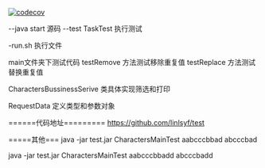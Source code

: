 

[![codecov](https://codecov.io/gh/linlsyf/test/graph/badge.svg?token=TGB3H8KEN5)](https://codecov.io/gh/linlsyf/test)


--java
      start  源码
--test
      TaskTest 执行测试

-run.sh 执行文件


main文件夹下测试代码
  testRemove 方法测试移除重复值
  testReplace   方法测试替换重复值

  CharactersBussinessSerive 类具体实现筛选和打印

  RequestData 定义类型和参数对象

  ======代码地址=========
  https://github.com/linlsyf/test

  =====其他===
  java -jar test.jar CharactersMainTest  aabcccbbad  abcccbad


java -jar test.jar CharactersMainTest  aabcccbbadd  abcccbadd
